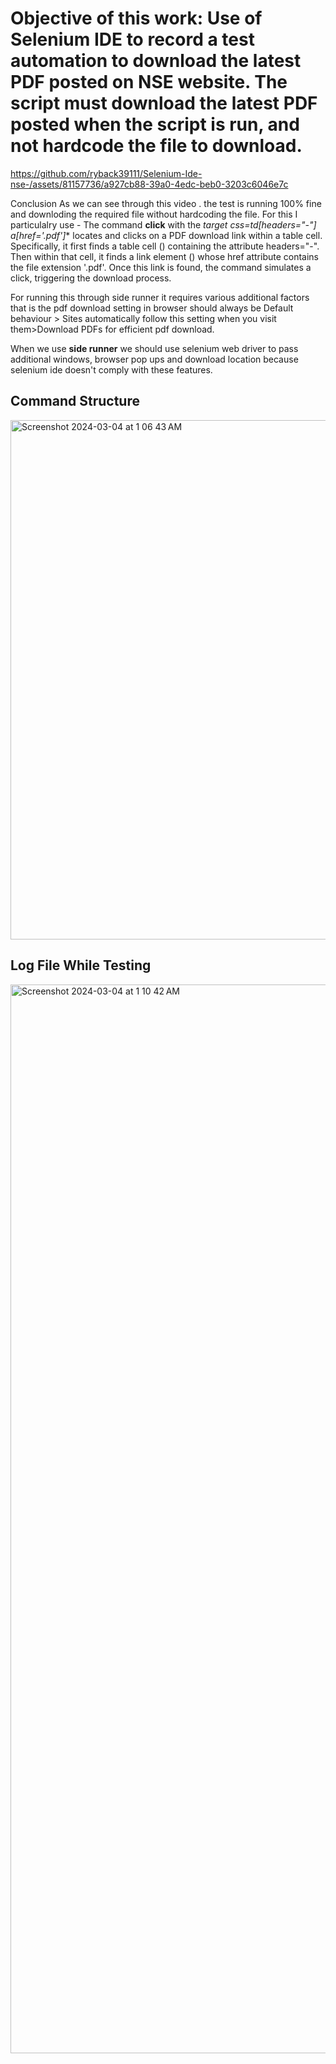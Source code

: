 # Objective of this work:  Use of Selenium IDE to record a test automation to download the latest PDF posted on NSE website. The script must download the latest PDF posted when the script is run, and not hardcode the file to download. 


https://github.com/ryback39111/Selenium-Ide-nse-/assets/81157736/a927cb88-39a0-4edc-beb0-3203c6046e7c

Conclusion
As we can see through this video . the test is running 100% fine and downloding the required file without hardcoding the file.
For this I particulalry use - The command **click** with the **target css=td[headers="-"] a[href*='.pdf']** locates and clicks on a PDF download link within a table cell.  Specifically, it first finds a table cell (<td>) containing the attribute headers="-".  Then within that cell, it finds a link element (<a>) whose href attribute contains the file extension '.pdf'.   Once this link is found, the command simulates a click, triggering the download process. 

For running this through side runner it requires various additional factors that is the pdf download setting in browser should always be Default behaviour > Sites automatically follow this setting when you visit them>Download PDFs for efficient pdf download.

When we use **side runner** we should use selenium web driver to pass additional windows, browser pop ups and download location because selenium ide doesn't comply with these features.

## Command Structure 
<img width="831" alt="Screenshot 2024-03-04 at 1 06 43 AM" src="https://github.com/ryback39111/Selenium-Ide-nse-/assets/81157736/1be56b78-f051-40ce-8433-36e535db7770">

## Log File While Testing 
<img width="1710" alt="Screenshot 2024-03-04 at 1 10 42 AM" src="https://github.com/ryback39111/Selenium-Ide-nse-/assets/81157736/03f242ed-8af8-4462-87bc-e28c094c2d7c">









